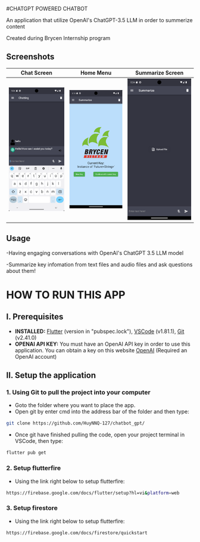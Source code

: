 #CHATGPT POWERED CHATBOT

An application that utilize OpenAI's ChatGPT-3.5 LLM in order to summerize content

Created during Brycen Internship program


## Screenshots

| Chat Screen                                 | Home Menu                         | Summarize Screen                                 |
|---------------------------------------------|----------------------------------|---------------------------------------------------|
| ![Chat UI](https://github.com/HuyNNQ-127/chatbot_gpt/blob/master/assets/Screenshot_1692008684.png) | ![Home UI](https://github.com/HuyNNQ-127/chatbot_gpt/blob/master/assets/Screenshot_1692008153.png) | ![Summarize UI](https://github.com/HuyNNQ-127/chatbot_gpt/blob/master/assets/Screenshot_1692008691.png) |

## Usage
-Having engaging conversations with OpenAI's ChatGPT 3.5 LLM model

-Summarize key infomation from text files and audio files and ask questions about them!

# HOW TO RUN THIS APP 

## I. Prerequisites

- **INSTALLED:**  [Flutter](https://docs.flutter.dev/get-started/install) (version in "pubspec.lock"), [VSCode](https://code.visualstudio.com/) (v1.81.1), [Git](https://git-scm.com/downloads) (v2.41.0)
- **OPENAI API KEY:**  You must have an OpenAI API key in order to use this application. You can obtain a key on this website [OpenAI](http://api.openai.com/v1/models) (Required an OpenAI account)


## II. Setup the application
### 1. Using Git to pull the project into your computer

- Goto the folder where you want to place the app.
- Open git by enter cmd into the address bar of the folder and then type:

```bash
git clone https://github.com/HuyNNQ-127/chatbot_gpt/
```
- Once git have finished pulling the code, open your project terminal in VSCode, then type:
```bash
flutter pub get
```
### 2. Setup flutterfire
- Using the link right below to setup flutterfire: 
```bash
https://firebase.google.com/docs/flutter/setup?hl=vi&platform=web
```
### 3. Setup firestore
- Using the link right below to setup flutterfire: 
```bash
https://firebase.google.com/docs/firestore/quickstart
```

